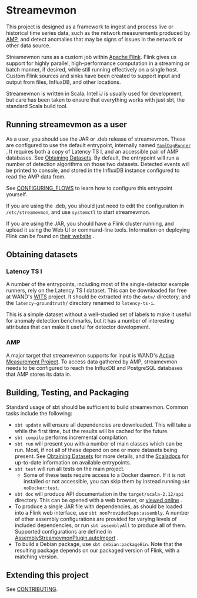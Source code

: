 # Streamevmon

This project is designed as a framework to ingest and process live or historical
time series data, such as the network measurements produced by
[AMP](https://github.com/wanduow/amplet2), and detect anomalies that may be
signs of issues in the network or other data source.

Streamevmon runs as a custom job
within [Apache Flink](https://flink.apache.org/). Flink gives us support for
highly parallel, high-performance computation in a streaming or batch manner, if
desired, while still running effectively on a single host. Custom Flink sources
and sinks have been created to support input and output from files, InfluxDB,
and other locations.

Streamevmon is written in Scala. IntelliJ is usually used for development, but
care has been taken to ensure that everything works with just sbt, the standard
Scala build tool.

## Running streamevmon as a user

As a user, you should use the JAR or .deb release of streamevmon. These are
configured to use the default entrypoint, internally named
[`YamlDagRunner`](src/main/scala/nz/net/wand/streamevmon/runners/unified/YamlDagRunner.scala)
. It requires both a copy of Latency TS I, and an accessible pair of AMP
databases. See [Obtaining Datasets](#obtaining-datasets). By default, the
entrypoint will run a number of detection algorithms on those two datasets.
Detected events will be printed to console, and stored in the InfluxDB instance
configured to read the AMP data from.

See [CONFIGURING_FLOWS](CONFIGURING_FLOWS.md) to learn how to configure this
entrypoint yourself.

If you are using the .deb, you should just need to edit the configuration in
`/etc/streamevmon`, and use `systemctl` to start streamevmon.

If you are using the JAR, you should have a Flink cluster running, and upload it
using the Web UI or command-line tools. Information on deploying Flink can be
found
on [their website](https://ci.apache.org/projects/flink/flink-docs-release-1.12/deployment/)
.

## Obtaining datasets

### Latency TS I

A number of the entrypoints, including most of the single-detector example
runners, rely on the Latency TS I dataset. This can be downloaded for free at
WAND's [WITS](https://wand.net.nz/wits/latency/1/) project. It should be
extracted into the `data/` directory, and the `latency-groundtruth/` directory
renamed to `latency-ts-i`.

This is a simple dataset without a well-studied set of labels to make it useful
for anomaly detection benchmarks, but it has a number of interesting attributes
that can make it useful for detector development.

### AMP

A major target that streamevmon supports for input is
WAND's [Active Measurement Project](https://github.com/wanduow/amplet2). To
access data gathered by AMP, streamevmon needs to be configured to reach the
InfluxDB and PostgreSQL databases that AMP stores its data in.

## Building, Testing, and Packaging

Standard usage of sbt should be sufficient to build streamevmon. Common tasks
include the following:

- `sbt update` will ensure all dependencies are downloaded. This will take a
  while the first time, but the results will be cached for the future.
- `sbt compile` performs incremental compilation.
- `sbt run` will present you with a number of main classes which can be run.
  Most, if not all of these depend on one or more datasets being present. See
  [Obtaining Datasets](#obtaining-datasets) for more details, and the
  [Scaladocs](https://wanduow.github.io/streamevmon/nz/net/wand/streamevmon/runners/index.html)
  for up-to-date information on available entrypoints.
- `sbt test` will run all tests on the main project.
  - Some of these tests require access to a Docker daemon. If it is not
    installed or not accessible, you can skip them by instead running
    `sbt noDocker:test`.
- `sbt doc` will produce API documentation in the `target/scala-2.12/api`
  directory. This can be opened with a web browser, or
  [viewed online](https://wanduow.github.io/streamevmon/nz/net/wand/streamevmon/index.html)
  .
- To produce a single JAR file with dependencies, as should be loaded into a
  Flink web interface, use `sbt nonProvidedDeps:assembly`. A number of other
  assembly configurations are provided for varying levels of included
  dependencies, or run `sbt assemblyAll` to produce all of them. Supported
  configurations are defined in
  [AssemblyStreamevmonPlugin.autoImport](project/AssemblyStreamevmonPlugin.scala)
  .
- To build a Debian package, use `sbt debian:packageBin`. Note that the
  resulting package depends on our packaged version of Flink, with a matching
  version.

## Extending this project

See [CONTRIBUTING](CONTRIBUTING.md).

